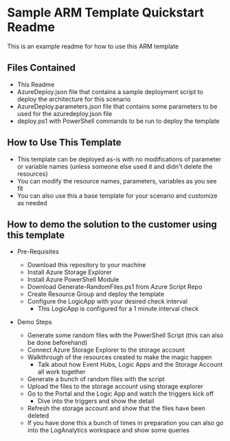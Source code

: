 # **Sample ARM Template Quickstart Readme**

This is an example readme for how to use this ARM template

## **Files Contained**

* This Readme
* AzureDeploy.json file that contains a sample deployment script to deploy the architecture for this scenario
* AzureDeploy.parameters.json file that contains some parameters to be used for the azuredeploy.json file
* deploy.ps1 with PowerShell commands to be run to deploy the template

## **How to Use This Template**

* This template can be deployed as-is with no modifications of parameter or variable names (unless someone else used it and didn't delete the resources)
* You can modify the resource names, parameters, variables as you see fit
* You can also use this a base template for your scenario and customize as needed

## **How to demo the solution to the customer using this template**

* Pre-Requisites
  * Download this repository to your machine
  * Install Azure Storage Explorer
  * Install Azure PowerShell Module
  * Download Generate-RandomFiles.ps1 from Azure Script Repo
  * Create Resource Group and deploy the template
  * Configure the LogicApp with your desired check interval
    * This LogicApp is configured for a 1 minute interval check

* Demo Steps
  * Generate some random files with the PowerShell Script (this can also be done beforehand)
  * Connect Azure Storage Explorer to the storage account
  * Walkthrough of the resources created to make the magic happen
    * Talk about how Event Hubs, Logic Apps and the Storage Account all work together
  * Generate a bunch of random files with the script
  * Upload the files to the storage account using storage explorer
  * Go to the Portal and the Logic App and watch the triggers kick off
    * Dive into the triggers and show the detail
  * Refresh the storage account and show that the files have been deleted
  * If you have done this a bunch of times in preparation you can also go into the LogAnalytics workspace and show some queries